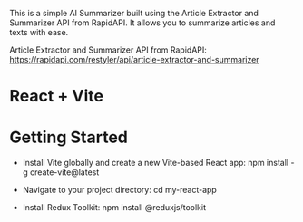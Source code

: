 This is a simple AI Summarizer built using the Article Extractor and Summarizer API from RapidAPI. It allows you to summarize articles and texts with ease.

Article Extractor and Summarizer API from RapidAPI: https://rapidapi.com/restyler/api/article-extractor-and-summarizer

# React + Vite

# Getting Started

- Install Vite globally and create a new Vite-based React app:
  npm install -g create-vite@latest

- Navigate to your project directory:
  cd my-react-app

- Install Redux Toolkit:
  npm install @reduxjs/toolkit
